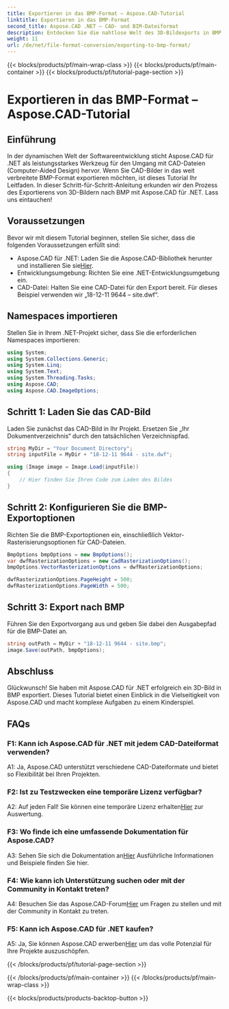 ```yaml
---
title: Exportieren in das BMP-Format – Aspose.CAD-Tutorial
linktitle: Exportieren in das BMP-Format
second_title: Aspose.CAD .NET – CAD- und BIM-Dateiformat
description: Entdecken Sie die nahtlose Welt des 3D-Bildexports in BMP mit Aspose.CAD für .NET. Folgen Sie unserem Tutorial für ein problemloses Erlebnis.
weight: 11
url: /de/net/file-format-conversion/exporting-to-bmp-format/
---
```


{{< blocks/products/pf/main-wrap-class >}}
{{< blocks/products/pf/main-container >}}
{{< blocks/products/pf/tutorial-page-section >}}

# Exportieren in das BMP-Format – Aspose.CAD-Tutorial

## Einführung

In der dynamischen Welt der Softwareentwicklung sticht Aspose.CAD für .NET als leistungsstarkes Werkzeug für den Umgang mit CAD-Dateien (Computer-Aided Design) hervor. Wenn Sie CAD-Bilder in das weit verbreitete BMP-Format exportieren möchten, ist dieses Tutorial Ihr Leitfaden. In dieser Schritt-für-Schritt-Anleitung erkunden wir den Prozess des Exportierens von 3D-Bildern nach BMP mit Aspose.CAD für .NET. Lass uns eintauchen!

## Voraussetzungen

Bevor wir mit diesem Tutorial beginnen, stellen Sie sicher, dass die folgenden Voraussetzungen erfüllt sind:

-  Aspose.CAD für .NET: Laden Sie die Aspose.CAD-Bibliothek herunter und installieren Sie sie[Hier](https://releases.aspose.com/cad/net/).
- Entwicklungsumgebung: Richten Sie eine .NET-Entwicklungsumgebung ein.
- CAD-Datei: Halten Sie eine CAD-Datei für den Export bereit. Für dieses Beispiel verwenden wir „18-12-11 9644 – site.dwf“.

## Namespaces importieren

Stellen Sie in Ihrem .NET-Projekt sicher, dass Sie die erforderlichen Namespaces importieren:

```csharp
using System;
using System.Collections.Generic;
using System.Linq;
using System.Text;
using System.Threading.Tasks;
using Aspose.CAD;
using Aspose.CAD.ImageOptions;
```

## Schritt 1: Laden Sie das CAD-Bild

Laden Sie zunächst das CAD-Bild in Ihr Projekt. Ersetzen Sie „Ihr Dokumentverzeichnis“ durch den tatsächlichen Verzeichnispfad.

```csharp
string MyDir = "Your Document Directory";
string inputFile = MyDir + "18-12-11 9644 - site.dwf";

using (Image image = Image.Load(inputFile))
{
    // Hier finden Sie Ihren Code zum Laden des Bildes
}
```

## Schritt 2: Konfigurieren Sie die BMP-Exportoptionen

Richten Sie die BMP-Exportoptionen ein, einschließlich Vektor-Rasterisierungsoptionen für CAD-Dateien.

```csharp
BmpOptions bmpOptions = new BmpOptions();
var dwfRasterizationOptions = new CadRasterizationOptions();
bmpOptions.VectorRasterizationOptions = dwfRasterizationOptions;

dwfRasterizationOptions.PageHeight = 500;
dwfRasterizationOptions.PageWidth = 500;
```

## Schritt 3: Export nach BMP

Führen Sie den Exportvorgang aus und geben Sie dabei den Ausgabepfad für die BMP-Datei an.

```csharp
string outPath = MyDir + "18-12-11 9644 - site.bmp";
image.Save(outPath, bmpOptions);
```

## Abschluss

Glückwunsch! Sie haben mit Aspose.CAD für .NET erfolgreich ein 3D-Bild in BMP exportiert. Dieses Tutorial bietet einen Einblick in die Vielseitigkeit von Aspose.CAD und macht komplexe Aufgaben zu einem Kinderspiel.

## FAQs

### F1: Kann ich Aspose.CAD für .NET mit jedem CAD-Dateiformat verwenden?

A1: Ja, Aspose.CAD unterstützt verschiedene CAD-Dateiformate und bietet so Flexibilität bei Ihren Projekten.

### F2: Ist zu Testzwecken eine temporäre Lizenz verfügbar?

 A2: Auf jeden Fall! Sie können eine temporäre Lizenz erhalten[Hier](https://purchase.aspose.com/temporary-license/) zur Auswertung.

### F3: Wo finde ich eine umfassende Dokumentation für Aspose.CAD?

 A3: Sehen Sie sich die Dokumentation an[Hier](https://reference.aspose.com/cad/net/) Ausführliche Informationen und Beispiele finden Sie hier.

### F4: Wie kann ich Unterstützung suchen oder mit der Community in Kontakt treten?

 A4: Besuchen Sie das Aspose.CAD-Forum[Hier](https://forum.aspose.com/c/cad/19) um Fragen zu stellen und mit der Community in Kontakt zu treten.

### F5: Kann ich Aspose.CAD für .NET kaufen?

 A5: Ja, Sie können Aspose.CAD erwerben[Hier](https://purchase.aspose.com/buy) um das volle Potenzial für Ihre Projekte auszuschöpfen.

{{< /blocks/products/pf/tutorial-page-section >}}

{{< /blocks/products/pf/main-container >}}
{{< /blocks/products/pf/main-wrap-class >}}

{{< blocks/products/products-backtop-button >}}
